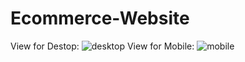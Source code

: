 # Ecommerce-Website

View for Destop: ![desktop](https://github.com/user-attachments/assets/61bdc6bc-1ca0-4edd-8a4f-aa2104d3df06)
View for Mobile: ![mobile](https://github.com/user-attachments/assets/9814db4b-f25e-457e-a8a3-b6764606a48a)
